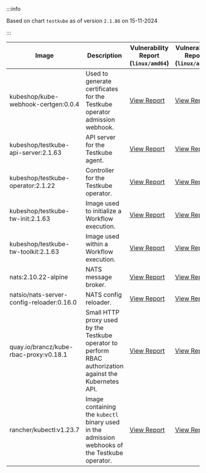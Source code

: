 :::info

Based on chart `testkube` as of version `2.1.86` on 15-11-2024

:::

| Image | Description | Vulnerability Report (`linux/amd64`) | Vulnerability Report (`linux/arm64`) |
|-------|-------------|--------------------------------------|--------------------------------------|
| kubeshop/kube-webhook-certgen:0.0.4 | Used to generate certificates for the Testkube operator admission webhook. | [View Report](./kube-webhook-certgen-0.0.4_linux_amd64.md) | [View Report](./kube-webhook-certgen-0.0.4_linux_arm64.md) |
| kubeshop/testkube-api-server:2.1.63 | API server for the Testkube agent. | [View Report](./testkube-api-server-2.1.63_linux_amd64.md) | [View Report](./testkube-api-server-2.1.63_linux_arm64.md) |
| kubeshop/testkube-operator:2.1.22 | Controller for the Testkube operator. | [View Report](./testkube-operator-2.1.22_linux_amd64.md) | [View Report](./testkube-operator-2.1.22_linux_arm64.md) |
| kubeshop/testkube-tw-init:2.1.63 | Image used to initialize a Workflow execution. | [View Report](./testkube-tw-init-2.1.63_linux_amd64.md) | [View Report](./testkube-tw-init-2.1.63_linux_arm64.md) |
| kubeshop/testkube-tw-toolkit:2.1.63 | Image used within a Workflow execution. | [View Report](./testkube-tw-toolkit-2.1.63_linux_amd64.md) | [View Report](./testkube-tw-toolkit-2.1.63_linux_arm64.md) |
| nats:2.10.22-alpine | NATS message broker. | [View Report](./nats-2.10.22-alpine_linux_amd64.md) | [View Report](./nats-2.10.22-alpine_linux_arm64.md) |
| natsio/nats-server-config-reloader:0.16.0 | NATS config reloader. | [View Report](./nats-server-config-reloader-0.16.0_linux_amd64.md) | [View Report](./nats-server-config-reloader-0.16.0_linux_arm64.md) |
| quay.io/brancz/kube-rbac-proxy:v0.18.1 | Small HTTP proxy used by the Testkube operator to perform RBAC authorization against the Kubernetes API. | [View Report](./kube-rbac-proxy-v0.18.1_linux_amd64.md) | [View Report](./kube-rbac-proxy-v0.18.1_linux_arm64.md) |
| rancher/kubectl:v1.23.7 | Image containing the `kubectl` binary used in the admission webhooks of the Testkube operator. | [View Report](./kubectl-v1.23.7_linux_amd64.md) | [View Report](./kubectl-v1.23.7_linux_arm64.md) |
